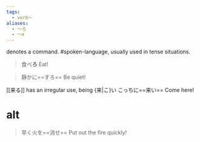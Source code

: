 ```yaml
---
tags:
  - verb〜
aliases:
  - 〜ろ
  - 〜e
---
```

denotes a command. #spoken-language, usually used in tense situations.
>食べ**ろ**
>Eat!

>静かに==すろ==
>Be quiet!

[[来る]] has an irregular use, being {来|こ}い
こっちに==来い==
Come here!

# alt
>早く火を==消せ==
>Put out the fire quickly!